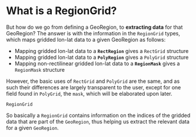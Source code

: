 # What is a RegionGrid?

But how do we go from defining a GeoRegion, to **extracting data** for that GeoRegion?  The answer is with the information in the `RegionGrid` types, which maps gridded lon-lat data to a given GeoRegion as follows:
* Mapping gridded lon-lat data to a **`RectRegion`** gives a `RectGrid` structure
* Mapping gridded lon-lat data to a **`PolyRegion`** gives a `PolyGrid` structure
* Mapping non-rectilinear gridded lon-lat data to a **`RegionMask`** gives a `RegionMask` structure

However, the basic uses of `RectGrid` and `PolyGrid` are the same, and as such their differences are largely transparent to the user, except for one field found in `PolyGrid`, the `mask`, which will be elaborated upon later.

```@docs
RegionGrid
```

So basically a `RegionGrid` contains information on the indices of the gridded data that are part of the `GeoRegion`, thus helping us extract the relevant data for a given `GeoRegion`.